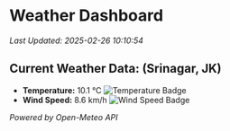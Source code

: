
# Weather Dashboard

_Last Updated: 2025-02-26 10:10:54_

## Current Weather Data: (Srinagar, JK)
- **Temperature:** 10.1 °C ![Temperature Badge](https://img.shields.io/badge/Temperature-Low%20Temp-blue)
- **Wind Speed:** 8.6 km/h ![Wind Speed Badge](https://img.shields.io/badge/Wind%20Speed-Light%20Wind-blue)

*Powered by Open-Meteo API*
